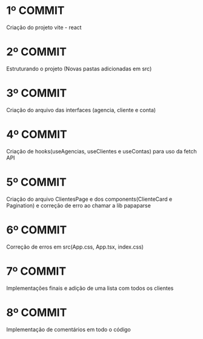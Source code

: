 

# 1º COMMIT #
  Criação do projeto vite - react

# 2º COMMIT #
  Estruturando o projeto (Novas pastas adicionadas em src)

# 3º COMMIT #
  Criação do arquivo das interfaces (agencia, cliente e conta)

# 4º COMMIT #
  Criação de hooks(useAgencias, useClientes e useContas) para uso da fetch API

# 5º COMMIT #
  Criação do arquivo ClientesPage e dos components(ClienteCard e Pagination) e correção de erro ao chamar a lib papaparse

# 6º COMMIT #
  Correção de erros em src(App.css, App.tsx, index.css)

# 7º COMMIT #
  Implementações finais e adição de uma lista com todos os clientes

# 8º COMMIT #
  Implementação de comentários em todo o código